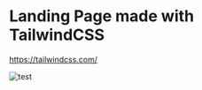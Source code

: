 # Landing Page made with TailwindCSS

https://tailwindcss.com/

![test](https://user-images.githubusercontent.com/39743205/184426191-96e47e10-3533-47d2-be51-a3bbb9ee3b21.gif)
